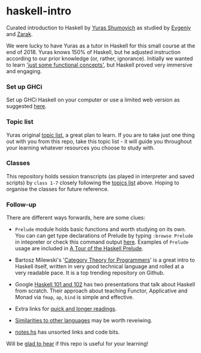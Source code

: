 # haskell-intro

Curated introduction to Haskell by [Yuras Shumovich](https://twitter.com/shumovichy)
as studied by [Evgeniy](https://twitter.com/PogrebnyakE) and [Zarak](https://github.com/zarak).

We were lucky to have Yuras as a tutor in Haskell for this small course
at the end of 2018. Yuras knows 150% of Haskell, but he adjusted instruction according to our prior knowledge (or, rather, ignorance). Initially we wanted to learn ['just some functional concepts'](how_we_started.md), but Haskell proved very immersive
and engaging. 

### Set up GHCi 

Set up GHCi Haskell on your computer or use a limited web version as
suggested [here](setup.md).

### Topic list 

Yuras original [topic list](topics.md), a great plan to learn. If you are to take 
just one thing out with you from this repo, take this topic list - it will guide you 
throughout your learning whatever resources you choose to study with.  

### Classes 

This repository holds session transcripts (as played in interpreter and saved scripts) by `class 1-7` closely following the [topics list](topics.md) above. Hoping to organise the classes for future reference. 

### Follow-up

There are different ways forwards, here are some clues:

- `Prelude` module holds basic functions and worth studying on its own. You can can get type declarations of Prelude by typing `:browse Prelude` in intepreter or check this command output [here](browse_prelude.hs). Examples of `Prelude` usage are included in [A Tour of the Haskell Prelude][pre]. 

[pre]: http://www.cse.chalmers.se/edu/course/TDA555/tourofprelude.html

- Bartosz Milewski's '[Category Theory for Programmers][ctp]' is a great intro to 
  Haskell itself, written in  very good technical language and rolled at a very readable pace. It is a top trending repository on Github. 
  
[ctp]: https://github.com/hmemcpy/milewski-ctfp-pdf

- Google [Haskell 101 and 102](https://github.com/google/haskell-trainings/releases) has two presentations that 
  talk about Haskell from scratch. Their approach about teaching Functor, Applicative and Monad via  `fmap`, `ap`, `bind` is simple and effective.

- Extra links for [quick and longer readings](biblio.md).

- [Similarities to other languages](sim.md) may be worth reveiwing.

- [notes.hs](notes.hs) has unsorted links and code bits.

Will be [glad to hear](https://twitter.com/PogrebnyakE/status/1082306102468005891) if this repo is useful for your learning!
